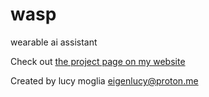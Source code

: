 # wasp

wearable ai assistant

Check out [the project page on my website](https://eigenlucy.github.io/projects/wasp/)

Created by lucy moglia <eigenlucy@proton.me>
